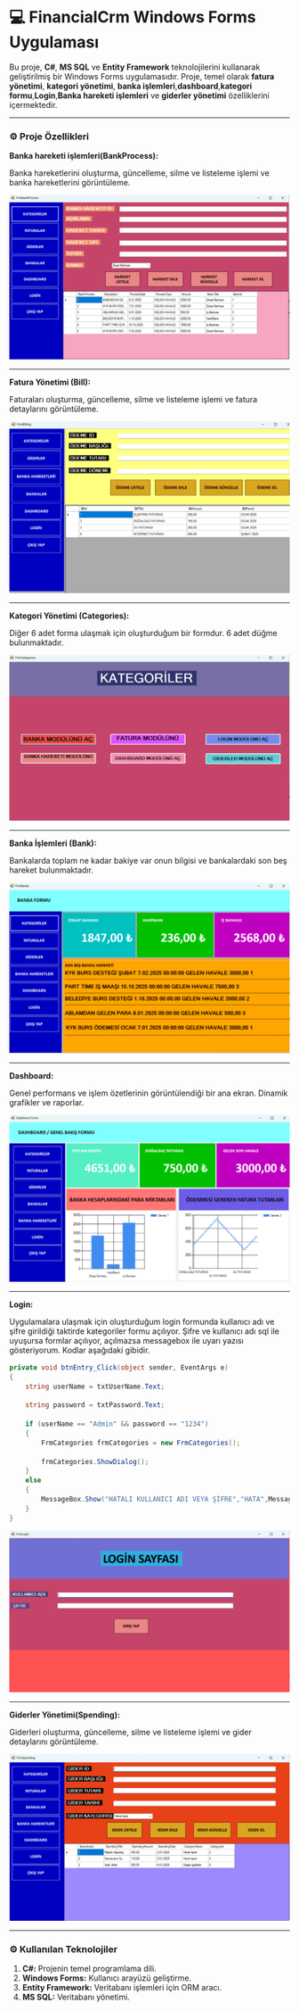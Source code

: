 #  💻 FinancialCrm Windows Forms Uygulaması

Bu proje, **C#**, **MS SQL** ve **Entity Framework** teknolojilerini kullanarak geliştirilmiş bir Windows Forms uygulamasıdır. Proje, temel olarak **fatura yönetimi**, **kategori yönetimi**, **banka işlemleri**,**dashboard**,**kategori formu**,**Login**,**Banka hareketi işlemleri** ve **giderler yönetimi** özelliklerini içermektedir.

---

### ⚙️ Proje Özellikleri

**Banka hareketi işlemleri(BankProcess):**

Banka hareketlerini oluşturma, güncelleme, silme ve listeleme işlemi ve banka hareketlerini görüntüleme.

![Banka hareketi işlemleri](BankProcess.png)

---

**Fatura Yönetimi (Bill):**

Faturaları oluşturma, güncelleme, silme ve listeleme işlemi ve fatura detaylarını görüntüleme.

![Fatura Yönetimi](Billing.png)

---

**Kategori Yönetimi (Categories):**

Diğer 6 adet forma ulaşmak için oluşturduğum bir formdur. 6 adet düğme bulunmaktadır.

![Kategori Yönetimi](Categories.png)

---

**Banka İşlemleri (Bank):**

Bankalarda toplam ne kadar bakiye var onun bilgisi ve bankalardaki son beş hareket bulunmaktadır.

![Banka İşlemleri](Bank.png)

---

**Dashboard:**

Genel performans ve işlem özetlerinin görüntülendiği bir ana ekran. Dinamik grafikler ve raporlar.

![Dashboard](Dashboard.png)

---

**Login:**

Uygulamalara ulaşmak için oluşturduğum login formunda kullanıcı adı ve şifre girildiği taktirde kategoriler formu açılıyor. Şifre ve kullanıcı adı sql ile uyuşursa formlar açılıyor, açılmazsa messagebox ile uyarı yazısı gösteriyorum. Kodlar aşağıdaki gibidir.

```C#
private void btnEntry_Click(object sender, EventArgs e)
{
	string userName = txtUserName.Text;

	string password = txtPassword.Text;

	if (userName == "Admin" && password == "1234")
	{
		FrmCategories frmCategories = new FrmCategories();

		frmCategories.ShowDialog();
	}
	else 
	{
		MessageBox.Show("HATALI KULLANICI ADI VEYA ŞİFRE","HATA",MessageBoxButtons.OKCancel,MessageBoxIcon.Error);
	}
}
```

![Login](Login.png)

---

**Giderler Yönetimi(Spending):**

Giderleri oluşturma, güncelleme, silme ve listeleme işlemi ve gider detaylarını görüntüleme.

![Giderler Yönetimi](Spending.png)

---

### ⚙️ Kullanılan Teknolojiler

1. **C#:** Projenin temel programlama dili.
2. **Windows Forms:** Kullanıcı arayüzü geliştirme.
3. **Entity Framework:** Veritabanı işlemleri için ORM aracı.
4. **MS SQL:** Veritabanı yönetimi.